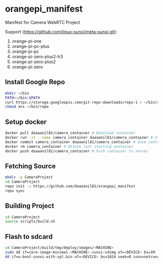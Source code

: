 # orangepi_manifest

Manifest for Camera WebRTC Project

Support (https://github.com/linux-sunxi/meta-sunxi.git):
1. orange-pi-one
2. orange-pi-pc-plus
3. orange-pi-pc
4. orange-pi-zero-plus2-h3
5. orange-pi-zero-plus2
6. orange-pi-zero

## Install Google Repo
```bash
mkdir ~/bin
PATH=~/bin:$PATH
curl https://storage.googleapis.com/git-repo-downloads/repo-1 > ~/bin/repo
chmod a+x ~/bin/repo
```

## Setup docker
```bash
docker pull daaaanil81/camera_container # Download container
docker run -it --name camera_container daaaanil81/camera_container # Start container
docker commit camera_container daaaanil81/camera_container # Save container
docker rm camera_container # Delete last starting container
docker push daaaanil81/camera_container # Push container to server
```

## Fetching Source
```bash
mkdir -p CameraProject
cd CameraProject
repo init -u https://github.com/daaaanil81/orangepi_manifest
repo sync
```

## Building Project
```bash
cd CameraProject
source scripts/build.sh
```

## Flash to sdcard
```bash
cd CameraProject/build/tmp/deploy/images/<MACHINE>
sudo dd if=core-image-minimal-<MACHINE>.sunxi-sdimg of=<DEVICE> bs=1M
dd if=u-boot-sunxi-with-spl.bin of=<DEVICE> bs=1024 seek=8 conv=notrunc
```
